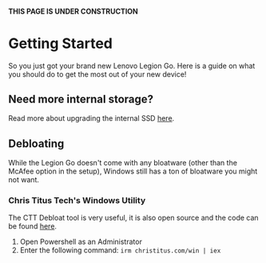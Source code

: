 #### THIS PAGE IS UNDER CONSTRUCTION
# Getting Started
So you just got your brand new Lenovo Legion Go. Here is a guide on what you should do to get the most out of your new device!

## Need more internal storage?
Read more about upgrading the internal SSD [here](GUIDES/UPGRADING-THE-SSD.md).

## Debloating
While the Legion Go doesn't come with any bloatware (other than the McAfee option in the setup), Windows still has a ton of bloatware you might not want.

### Chris Titus Tech's Windows Utility
The CTT Debloat tool is very useful, it is also open source and the code can be found [here](https://github.com/ChrisTitusTech/winutil).

1. Open Powershell as an Administrator
2. Enter the following command: `irm christitus.com/win | iex`
